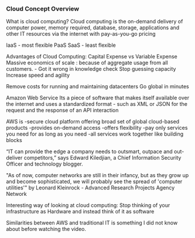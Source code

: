 ### Cloud Concept Overview
What is cloud computing?
Cloud computing is the on-demand delivery of computer power, memory required, database, storage, applications and other IT resources via the internet with pay-as-you-go pricing

IaaS - most flexible
PaaS
SaaS - least flexible

Advantages of Cloud Computing:
Capital Expense vs Variable Expense
Massive economics of scale : because of aggregate usage from all customers. - Got it wrong in knowledge check
Stop guessing capacity
Increase speed and agility

Remove costs for running and maintaining datacenters
Go global in minutes

Amazon Web Service
Its a piece of software that makes itself available over the internet and uses a standardized format - such as XML or JSON for the request and the response of an API interaction

AWS is
-secure cloud platform offering broad set of global cloud-based products
-provides on-demand access
-offers flexibility
-pay only services you need for as long as you need
-all services work together like building blocks

“IT can provide the edge a company needs to outsmart, outpace and out-deliver competitors,” says Edward Kiledjian, a Chief Information Security Officer and technology blogger.

"As of now, computer networks are still in their infancy, but as they grow up and become sophisticated, we will probably see the spread of 'computer utilities'" by Leonard Kleinrock - Advanced Research Projects Agency Network

Interesting way of looking at cloud computing:
Stop thinking of your infrastructure as Hardware and instead think of it as software

Similarities between AWS and traditional IT is something I did not know about before watching the video.
